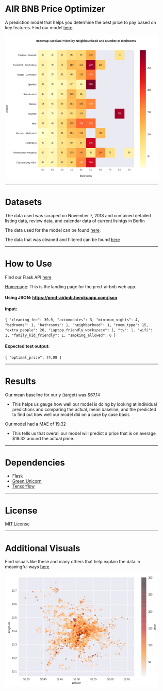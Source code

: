 # **AIR BNB Price Optimizer**

A prediction model that helps you determine the best price to pay based on key features. Find our model [here](https://github.com/AirBnb-Optimal-price-2/Models/blob/master/Models/Notebooks/MLP.ipynb)

<div align="center">
  <img src="https://github.com/AirBnb-Optimal-price-2/DS/blob/master/header/heatmap.png"><br>
</div>


---
# **Datasets**
The data used was scraped on November 7, 2018 and contained detailed listing data, review data, and calendar data of current lisintgs in Berlin

The data used for the model can be found [here](https://www.kaggle.com/brittabettendorf/berlin-airbnb-data#listings.csv).

The data that was cleaned and filtered can be found [here](https://github.com/AirBnb-Optimal-price-2/Models/tree/master/Models)

---

# **How to Use**

Find our Flask API [here](https://github.com/AirBnb-Optimal-price-2/DS/tree/master/pred-airbnb)

[Homepage](https://pred-airbnb.herokuapp.com/): This is the landing page for the pred-airbnb web app.

#### Using JSON: https://pred-airbnb.herokuapp.com/json

#### **input**: 

`{
  "cleaning_fee": 30.0,
  "accomodates": 3,
  "minimum_nights": 4,
  "bedrooms": 1,
  "bathrooms": 1,
  "neighborhood": 1,
  "room_type": 15,
  "extra_people": 28,
  "Laptop_friendly_workspace": 1,
  "tv": 1,
  "wifi": 1,
  "family_kid_friendly": 1,
  "smoking_allowed": 0
}`

#### **Expected test output**:
`{
    "optimal_price": 74.08
}`


----

# **Results**

Our mean baseline for our y (target) was $67.14
 - This helps us gauge how well our model is doing by looking at individual predictions and comparing the actual, mean baseline, and the predicted to find out how well our model did on a case by case basis

Our model had a MAE of 19.32
- This tells us that overall our model will predict a price that is on average $19.32 around the actual price.

---

# **Dependencies**

- [Flask](https://flask.palletsprojects.com/en/1.1.x/#)
- [Green Unicorn](https://gunicorn.org/)
- [Tensorflow](https://www.tensorflow.org/api_docs/python/tf)


---

# **License**

[MIT License](https://opensource.org/licenses/MIT)

---

# **Additional Visuals**

Find visuals like these and many others that help explain the data in meaningful ways [here](https://github.com/AirBnb-Optimal-price-2/DS/blob/master/Data_analysis_visualisation/Unit3_build_airbnb_visualisation.ipynb)

<div align="center">
  <img src="https://github.com/AirBnb-Optimal-price-2/DS/blob/master/header/location:price.png"><br>
</div>
